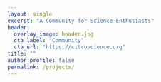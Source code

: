 ```yaml
---
layout: single
excerpt: "A Community for Science Enthusiasts"
header:
  overlay_image: header.jpg
  cta_label: "Community"
  cta_url: "https://citroscience.org"
title: ""
author_profile: false
permalink: /projects/
---
```


